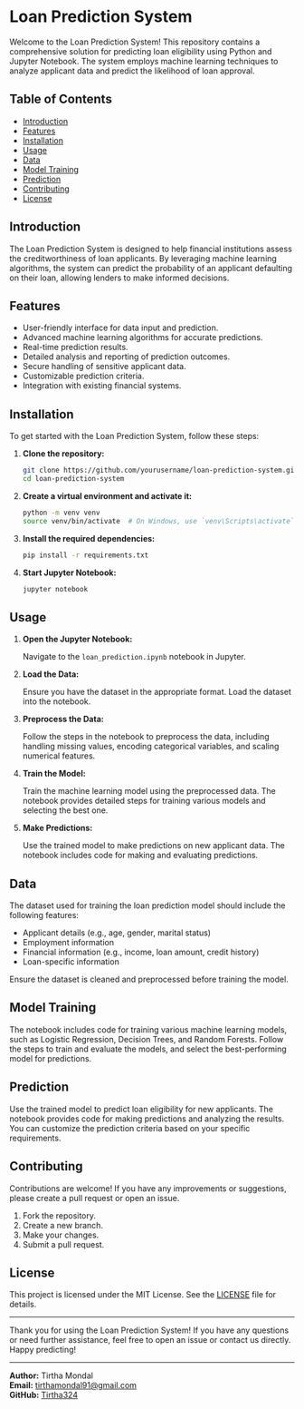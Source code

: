 # Loan Prediction System

Welcome to the Loan Prediction System! This repository contains a comprehensive solution for predicting loan eligibility using Python and Jupyter Notebook. The system employs machine learning techniques to analyze applicant data and predict the likelihood of loan approval.

## Table of Contents

- [Introduction](#introduction)
- [Features](#features)
- [Installation](#installation)
- [Usage](#usage)
- [Data](#data)
- [Model Training](#model-training)
- [Prediction](#prediction)
- [Contributing](#contributing)
- [License](#license)

## Introduction

The Loan Prediction System is designed to help financial institutions assess the creditworthiness of loan applicants. By leveraging machine learning algorithms, the system can predict the probability of an applicant defaulting on their loan, allowing lenders to make informed decisions.

## Features

- User-friendly interface for data input and prediction.
- Advanced machine learning algorithms for accurate predictions.
- Real-time prediction results.
- Detailed analysis and reporting of prediction outcomes.
- Secure handling of sensitive applicant data.
- Customizable prediction criteria.
- Integration with existing financial systems.

## Installation

To get started with the Loan Prediction System, follow these steps:

1. **Clone the repository:**

    ```bash
    git clone https://github.com/yourusername/loan-prediction-system.git
    cd loan-prediction-system
    ```

2. **Create a virtual environment and activate it:**

    ```bash
    python -m venv venv
    source venv/bin/activate  # On Windows, use `venv\Scripts\activate`
    ```

3. **Install the required dependencies:**

    ```bash
    pip install -r requirements.txt
    ```

4. **Start Jupyter Notebook:**

    ```bash
    jupyter notebook
    ```

## Usage

1. **Open the Jupyter Notebook:**

   Navigate to the `loan_prediction.ipynb` notebook in Jupyter.

2. **Load the Data:**

   Ensure you have the dataset in the appropriate format. Load the dataset into the notebook.

3. **Preprocess the Data:**

   Follow the steps in the notebook to preprocess the data, including handling missing values, encoding categorical variables, and scaling numerical features.

4. **Train the Model:**

   Train the machine learning model using the preprocessed data. The notebook provides detailed steps for training various models and selecting the best one.

5. **Make Predictions:**

   Use the trained model to make predictions on new applicant data. The notebook includes code for making and evaluating predictions.

## Data

The dataset used for training the loan prediction model should include the following features:

- Applicant details (e.g., age, gender, marital status)
- Employment information
- Financial information (e.g., income, loan amount, credit history)
- Loan-specific information

Ensure the dataset is cleaned and preprocessed before training the model.

## Model Training

The notebook includes code for training various machine learning models, such as Logistic Regression, Decision Trees, and Random Forests. Follow the steps to train and evaluate the models, and select the best-performing model for predictions.

## Prediction

Use the trained model to predict loan eligibility for new applicants. The notebook provides code for making predictions and analyzing the results. You can customize the prediction criteria based on your specific requirements.

## Contributing

Contributions are welcome! If you have any improvements or suggestions, please create a pull request or open an issue.

1. Fork the repository.
2. Create a new branch.
3. Make your changes.
4. Submit a pull request.

## License

This project is licensed under the MIT License. See the [LICENSE](LICENSE) file for details.

---

Thank you for using the Loan Prediction System! If you have any questions or need further assistance, feel free to open an issue or contact us directly. Happy predicting!

---

**Author:** Tirtha Mondal  
**Email:** tirthamondal91@gmail.com  
**GitHub:** [Tirtha324](https://github.com/Tirtha324)
